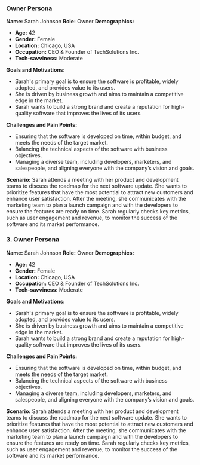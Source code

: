### **Owner Persona**

**Name:** Sarah Johnson
**Role:** Owner
**Demographics:**
- **Age:** 42
- **Gender:** Female
- **Location:** Chicago, USA
- **Occupation:** CEO & Founder of TechSolutions Inc.
- **Tech-savviness:** Moderate

**Goals and Motivations:**
- Sarah's primary goal is to ensure the software is profitable, widely adopted, and provides value to its users.
- She is driven by business growth and aims to maintain a competitive edge in the market.
- Sarah wants to build a strong brand and create a reputation for high-quality software that improves the lives of its users.

**Challenges and Pain Points:**
- Ensuring that the software is developed on time, within budget, and meets the needs of the target market.
- Balancing the technical aspects of the software with business objectives.
- Managing a diverse team, including developers, marketers, and salespeople, and aligning everyone with the company’s vision and goals.

**Scenario:**
Sarah attends a meeting with her product and development teams to discuss the roadmap for the next software update. She wants to prioritize features that have the most potential to attract new customers and enhance user satisfaction. After the meeting, she communicates with the marketing team to plan a launch campaign and with the developers to ensure the features are ready on time. Sarah regularly checks key metrics, such as user engagement and revenue, to monitor the success of the software and its market performance.

### 3. **Owner Persona**

**Name:** Sarah Johnson
**Role:** Owner
**Demographics:**
- **Age:** 42
- **Gender:** Female
- **Location:** Chicago, USA
- **Occupation:** CEO & Founder of TechSolutions Inc.
- **Tech-savviness:** Moderate

**Goals and Motivations:**
- Sarah's primary goal is to ensure the software is profitable, widely adopted, and provides value to its users.
- She is driven by business growth and aims to maintain a competitive edge in the market.
- Sarah wants to build a strong brand and create a reputation for high-quality software that improves the lives of its users.

**Challenges and Pain Points:**
- Ensuring that the software is developed on time, within budget, and meets the needs of the target market.
- Balancing the technical aspects of the software with business objectives.
- Managing a diverse team, including developers, marketers, and salespeople, and aligning everyone with the company’s vision and goals.

**Scenario:**
Sarah attends a meeting with her product and development teams to discuss the roadmap for the next software update. She wants to prioritize features that have the most potential to attract new customers and enhance user satisfaction. After the meeting, she communicates with the marketing team to plan a launch campaign and with the developers to ensure the features are ready on time. Sarah regularly checks key metrics, such as user engagement and revenue, to monitor the success of the software and its market performance.
